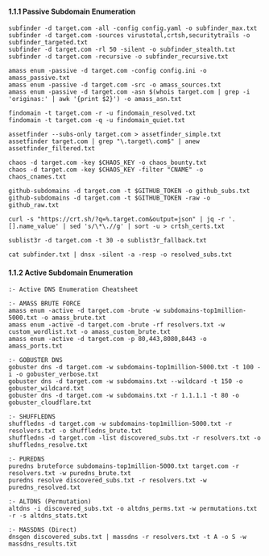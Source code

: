 #### 1.1.1 Passive Subdomain Enumeration
    subfinder -d target.com -all -config config.yaml -o subfinder_max.txt
    subfinder -d target.com -sources virustotal,crtsh,securitytrails -o subfinder_targeted.txt
    subfinder -d target.com -rl 50 -silent -o subfinder_stealth.txt
    subfinder -d target.com -recursive -o subfinder_recursive.txt

    amass enum -passive -d target.com -config config.ini -o amass_passive.txt
    amass enum -passive -d target.com -src -o amass_sources.txt
    amass enum -passive -d target.com -asn $(whois target.com | grep -i 'originas:' | awk '{print $2}') -o amass_asn.txt

    findomain -t target.com -r -u findomain_resolved.txt
    findomain -t target.com -q -u findomain_quiet.txt

    assetfinder --subs-only target.com > assetfinder_simple.txt
    assetfinder target.com | grep "\.target\.com$" | anew assetfinder_filtered.txt

    chaos -d target.com -key $CHAOS_KEY -o chaos_bounty.txt
    chaos -d target.com -key $CHAOS_KEY -filter "CNAME" -o chaos_cnames.txt

    github-subdomains -d target.com -t $GITHUB_TOKEN -o github_subs.txt
    github-subdomains -d target.com -t $GITHUB_TOKEN -raw -o github_raw.txt

    curl -s "https://crt.sh/?q=%.target.com&output=json" | jq -r '.[].name_value' | sed 's/\*\.//g' | sort -u > crtsh_certs.txt

    sublist3r -d target.com -t 30 -o sublist3r_fallback.txt

    cat subfinder.txt | dnsx -silent -a -resp -o resolved_subs.txt


#### 1.1.2 Active Subdomain Enumeration
    :- Active DNS Enumeration Cheatsheet

    :- AMASS BRUTE FORCE
    amass enum -active -d target.com -brute -w subdomains-top1million-5000.txt -o amass_brute.txt
    amass enum -active -d target.com -brute -rf resolvers.txt -w custom_wordlist.txt -o amass_custom_brute.txt
    amass enum -active -d target.com -p 80,443,8080,8443 -o amass_ports.txt

    :- GOBUSTER DNS
    gobuster dns -d target.com -w subdomains-top1million-5000.txt -t 100 -i -o gobuster_verbose.txt
    gobuster dns -d target.com -w subdomains.txt --wildcard -t 150 -o gobuster_wildcard.txt
    gobuster dns -d target.com -w subdomains.txt -r 1.1.1.1 -t 80 -o gobuster_cloudflare.txt

    :- SHUFFLEDNS
    shuffledns -d target.com -w subdomains-top1million-5000.txt -r resolvers.txt -o shuffledns_brute.txt
    shuffledns -d target.com -list discovered_subs.txt -r resolvers.txt -o shuffledns_resolve.txt

    :- PUREDNS
    puredns bruteforce subdomains-top1million-5000.txt target.com -r resolvers.txt -w puredns_brute.txt
    puredns resolve discovered_subs.txt -r resolvers.txt -w puredns_resolved.txt

    :- ALTDNS (Permutation)
    altdns -i discovered_subs.txt -o altdns_perms.txt -w permutations.txt -r -s altdns_stats.txt

    :- MASSDNS (Direct)
    dnsgen discovered_subs.txt | massdns -r resolvers.txt -t A -o S -w massdns_results.txt